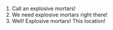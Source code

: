1. Call an explosive mortars!
2. We need explosive mortars right there!
3. Well! Explosive mortars! This location!